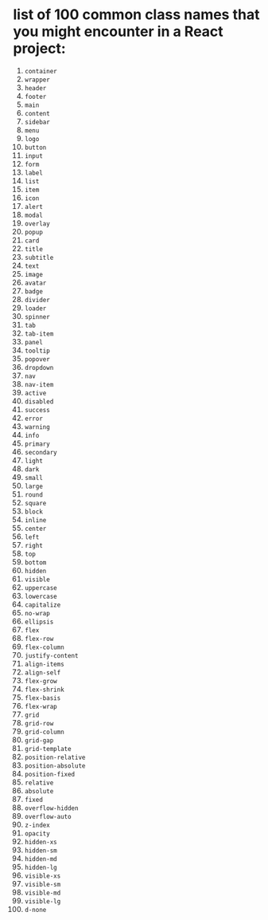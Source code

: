 # list of 100 common class names that you might encounter in a React project:

1. `container`
2. `wrapper`
3. `header`
4. `footer`
5. `main`
6. `content`
7. `sidebar`
8. `menu`
9. `logo`
10. `button`
11. `input`
12. `form`
13. `label`
14. `list`
15. `item`
16. `icon`
17. `alert`
18. `modal`
19. `overlay`
20. `popup`
21. `card`
22. `title`
23. `subtitle`
24. `text`
25. `image`
26. `avatar`
27. `badge`
28. `divider`
29. `loader`
30. `spinner`
31. `tab`
32. `tab-item`
33. `panel`
34. `tooltip`
35. `popover`
36. `dropdown`
37. `nav`
38. `nav-item`
39. `active`
40. `disabled`
41. `success`
42. `error`
43. `warning`
44. `info`
45. `primary`
46. `secondary`
47. `light`
48. `dark`
49. `small`
50. `large`
51. `round`
52. `square`
53. `block`
54. `inline`
55. `center`
56. `left`
57. `right`
58. `top`
59. `bottom`
60. `hidden`
61. `visible`
62. `uppercase`
63. `lowercase`
64. `capitalize`
65. `no-wrap`
66. `ellipsis`
67. `flex`
68. `flex-row`
69. `flex-column`
70. `justify-content`
71. `align-items`
72. `align-self`
73. `flex-grow`
74. `flex-shrink`
75. `flex-basis`
76. `flex-wrap`
77. `grid`
78. `grid-row`
79. `grid-column`
80. `grid-gap`
81. `grid-template`
82. `position-relative`
83. `position-absolute`
84. `position-fixed`
85. `relative`
86. `absolute`
87. `fixed`
88. `overflow-hidden`
89. `overflow-auto`
90. `z-index`
91. `opacity`
92. `hidden-xs`
93. `hidden-sm`
94. `hidden-md`
95. `hidden-lg`
96. `visible-xs`
97. `visible-sm`
98. `visible-md`
99. `visible-lg`
100. `d-none`

